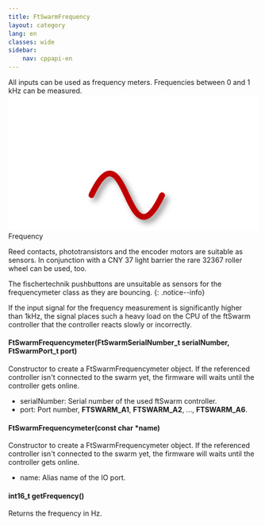 ```yaml
---
title: FtSwarmFrequency
layout: category
lang: en
classes: wide
sidebar:
    nav: cppapi-en
---
```

<div class="apicontainer">
    <div class="apileft">
        All inputs can be used as frequency meters. Frequencies between 0 and 1 kHz can be measured.  
    </div>
    <div class="apiright apiimg"><img title="Bildnachweis: fischertechnik" src="/assets/img/switches/frequency-api.png">Frequency</div>
</div>

Reed contacts, phototransistors and the encoder motors are suitable as sensors. In conjunction with a CNY 37 light barrier the rare 32367 roller wheel can be used, too.

The fischertechnik pushbuttons are unsuitable as sensors for the frequencymeter class as they are bouncing.
{: .notice--info}

If the input signal for the frequency measurement is significantly higher than 1kHz, the signal places such a heavy load on the CPU of the ftSwarm controller that the controller reacts slowly or incorrectly.

#### FtSwarmFrequencymeter(FtSwarmSerialNumber_t serialNumber, FtSwarmPort_t port)

Constructor to create a FtSwarmFrequencymeter object. If the referenced controller isn't connected to the swarm yet, the firmware will waits until the controller gets online.

- serialNumber: Serial number of the used ftSwarm controller.
- port: Port number, **FTSWARM_A1**, **FTSWARM_A2**, ..., **FTSWARM_A6**.

#### FtSwarmFrequencymeter(const char *name)

Constructor to create a FtSwarmFrequencymeter object. If the referenced controller isn't connected to the swarm yet, the firmware will waits until the controller gets online.

- name: Alias name of the IO port.

#### int16_t getFrequency()

Returns the frequency in Hz.


